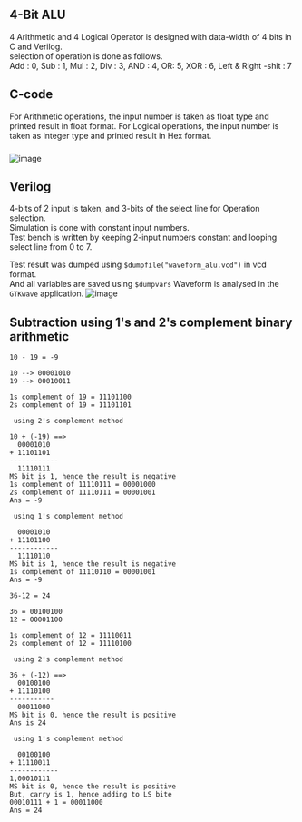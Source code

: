 ## 4-Bit ALU

4 Arithmetic and 4 Logical Operator is designed with data-width of 4 bits in C and Verilog.\
selection of operation is done as follows.\
Add : 0, Sub : 1, Mul : 2, Div : 3, AND : 4, OR: 5, XOR : 6, Left & Right -shit : 7

## C-code
For Arithmetic operations, the input number is taken as float type and printed result in float format.
For Logical operations, the input number is taken as integer type and printed result in Hex format.
###
![image](https://github.com/AbrarShaikh/RISC-V-Design/assets/34272376/ba904de8-05d6-4c5d-9e18-8fa24c4ed902)


## Verilog
4-bits of 2 input is taken, and 3-bits of the select line for Operation selection.\
Simulation is done with constant input numbers.\
Test bench is written by keeping 2-input numbers constant and looping select line from 0 to 7.

Test result was dumped using ```$dumpfile("waveform_alu.vcd")``` in vcd format.\
And all variables are saved using ```$dumpvars```
Waveform is analysed in the ```GTKwave``` application.
![image](https://github.com/AbrarShaikh/RISC-V-Design/assets/34272376/bad63c8e-8eac-4600-b813-8258d4fe06fb)

## Subtraction using 1's and 2's complement binary arithmetic
```10 - 19 = -9```
```
10 --> 00001010
19 --> 00010011

1s complement of 19 = 11101100
2s complement of 19 = 11101101
```
``` using 2's complement method```
```
10 + (-19) ==>
  00001010
+ 11101101
------------
  11110111
MS bit is 1, hence the result is negative
1s complement of 11110111 = 00001000
2s complement of 11110111 = 00001001
Ans = -9
```
``` using 1's complement method```
```
  00001010
+ 11101100
------------
  11110110
MS bit is 1, hence the result is negative
1s complement of 11110110 = 00001001
Ans = -9
```

```36-12 = 24```
```
36 = 00100100
12 = 00001100

1s complement of 12 = 11110011
2s complement of 12 = 11110100
```
``` using 2's complement method```
```
36 + (-12) ==>
  00100100
+ 11110100
-----------
  00011000
MS bit is 0, hence the result is positive
Ans is 24
```
``` using 1's complement method```
```
  00100100
+ 11110011
------------
1,00010111
MS bit is 0, hence the result is positive
But, carry is 1, hence adding to LS bite
00010111 + 1 = 00011000
Ans = 24
```
